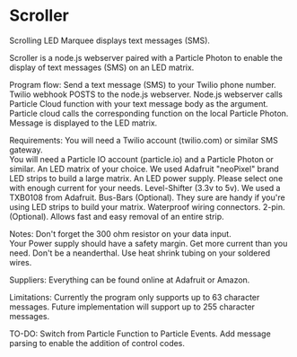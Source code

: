 # Scroller
Scrolling LED Marquee displays text messages (SMS).

Scroller is a node.js webserver paired with a Particle Photon to enable the display of text messages (SMS) on an LED matrix.

Program flow:
Send a text message (SMS) to your Twilio phone number.
Twilio webhook POSTS to the node.js webserver.
Node.js webserver calls Particle Cloud function with your text message body as the argument.
Particle cloud calls the corresponding function on the local Particle Photon.
Message is displayed to the LED matrix.


Requirements:
You will need a Twilio account (twilio.com) or similar SMS gateway.  
You will need a Particle IO account (particle.io) and a Particle Photon or similar.
An LED matrix of your choice.  We used Adafruit "neoPixel" brand LED strips to build a large matrix.
An LED power supply.  Please select one with enough current for your needs.
Level-Shifter (3.3v to 5v). We used a TXB0108 from Adafruit.
Bus-Bars (Optional).  They sure are handy if you're using LED strips to build your matrix.
Waterproof wiring connectors. 2-pin. (Optional).  Allows fast and easy removal of an entire strip. 


Notes:
Don't forget the 300 ohm resistor on your data input.  
Your Power supply should have a safety margin. Get more current than you need.
Don't be a neanderthal.  Use heat shrink tubing on your soldered wires.


Suppliers:
Everything can be found online at Adafruit or Amazon.


Limitations:
Currently the program only supports up to 63 character messages.
Future implementation will support up to 255 character messages.

TO-DO:
Switch from Particle Function to Particle Events.
Add message parsing to enable the addition of control codes.
